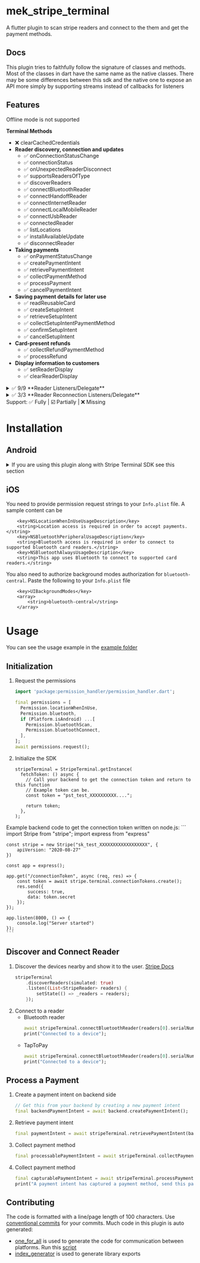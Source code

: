 # mek_stripe_terminal

A flutter plugin to scan stripe readers and connect to the them and get the payment methods.

## Docs

This plugin tries to faithfully follow the signature of classes and methods.
Most of the classes in dart have the same name as the native classes. 
There may be some differences between this sdk and the native one to expose an API
more simply by supporting streams instead of callbacks for listeners

## Features

Offline mode is not supported

**Terminal Methods**
- ❌ clearCachedCredentials
- **Reader discovery, connection and updates**
  - ✅ onConnectionStatusChange
  - ✅ connectionStatus
  - ✅ onUnexpectedReaderDisconnect
  - ✅ supportsReadersOfType
  - ✅ discoverReaders
  - ✅ connectBluetoothReader
  - ✅ connectHandoffReader
  - ✅ connectInternetReader
  - ✅ connectLocalMobileReader
  - ✅ connectUsbReader
  - ✅ connectedReader
  - ✅ listLocations
  - ✅ installAvailableUpdate
  - ✅ disconnectReader
- **Taking payments**
  - ✅ onPaymentStatusChange
  - ✅ createPaymentIntent
  - ✅ retrievePaymentIntent
  - ✅ collectPaymentMethod
  - ✅ processPayment
  - ✅ cancelPaymentIntent
- **Saving payment details for later use**
  - ✅ readReusableCard
  - ✅ createSetupIntent
  - ✅ retrieveSetupIntent
  - ✅ collectSetupIntentPaymentMethod
  - ✅ confirmSetupIntent
  - ✅ cancelSetupIntent
- **Card-present refunds**
  - ✅ collectRefundPaymentMethod
  - ✅ processRefund
- **Display information to customers**
  - ✅ setReaderDisplay
  - ✅ clearReaderDisplay

<details>
<summary>✅️️ 9/9 **Reader Listeners/Delegate**</summary>
- ✅️ onReportReaderEvent
- ✅️ onRequestReaderDisplayMessage
- ✅️ onRequestReaderInput
- ✅️ onBatteryLevelUpdate
- ✅️ onReportLowBatteryWarning
- ✅️ onReportAvailableUpdate
- ✅️ onFinishInstallingUpdate
- ✅ onReportReaderSoftwareUpdateProgress
- ✅️ onStartInstallingUpdate
</details>
<details>
<summary>✅️️ 3/3 **Reader Reconnection Listeners/Delegate**</summary>
- ✅️ onReaderReconnectStarted
- ✅️ onReaderReconnectFailed
- ✅ onReaderReconnectSucceeded
</details>
Support: ✅ Fully | ☑️ Partially | ❌ Missing

# Installation

## Android

<details>
<summary>If you are using this plugin along with Stripe Terminal SDK see this section</summary>
[Issue #349][https://github.com/stripe/stripe-terminal-android/issues/349]

```groovy
android {
    // TODO: remove this two directives once stripe_terminal fixes its plugin
    //      these two snippets are excluding a dup dependency that is probably not transitive
    //      https://github.com/stripe/stripe-terminal-android/issues/349
    configurations {
        all*.exclude module: 'bcprov-jdk15to18'
    }
    packagingOptions {
        pickFirst 'org/bouncycastle/x509/CertPathReviewerMessages.properties'
        pickFirst 'org/bouncycastle/x509/CertPathReviewerMessages_de.properties'
    }
}
```
</details>

## iOS
You need to provide permission request strings to your `Info.plist` file. A sample content can be

```
	<key>NSLocationWhenInUseUsageDescription</key>
	<string>Location access is required in order to accept payments.</string>
	<key>NSBluetoothPeripheralUsageDescription</key>
	<string>Bluetooth access is required in order to connect to supported bluetooth card readers.</string>
	<key>NSBluetoothAlwaysUsageDescription</key>
	<string>This app uses Bluetooth to connect to supported card readers.</string>
```
You also need to authorize background modes authorization for `bluetooth-central`. Paste the following to your `Info.plist` file
```
	<key>UIBackgroundModes</key>
	<array>
		<string>bluetooth-central</string>
	</array>
```

# Usage

You can see the usage example in the [example folder](example/lib/main.dart)

## Initialization

1. Request the permissions
    ```dart
    import 'package:permission_handler/permission_handler.dart';
    
    final permissions = [
      Permission.locationWhenInUse,
      Permission.bluetooth,
      if (Platform.isAndroid) ...[
        Permission.bluetoothScan,
        Permission.bluetoothConnect,
      ],
    ];
    await permissions.request();
    ```

2. Initialize the SDK
    ```
    stripeTerminal = StripeTerminal.getInstance(
      fetchToken: () async {
        // Call your backend to get the connection token and return to this function
        // Example token can be.
        const token = "pst_test_XXXXXXXXXX...."; 

        return token;
      },
    );
    ```

Example backend code to get the connection token written on node.js:
    ```
    import Stripe from "stripe";
    import express from "express"

    const stripe = new Stripe("sk_test_XXXXXXXXXXXXXXXXXX", {
        apiVersion: "2020-08-27"
    })

    const app = express();

    app.get("/connectionToken", async (req, res) => {
        const token = await stripe.terminal.connectionTokens.create();
        res.send({
            success: true,
            data: token.secret
        });
    });

    app.listen(8000, () => {
        console.log("Server started")
    });
    ```

## Discover and Connect Reader

1. Discover the devices nearby and show it to the user. [Stripe Docs](https://stripe.com/docs/terminal/payments/connect-reader?terminal-sdk-platform=android)
    ```dart
    stripeTerminal
        .discoverReaders(simulated: true)
        .listen((List<StripeReader> readers) {
            setState(() => _readers = readers);
        });
    ```
2. Connect to a reader
   - Bluetooth reader
      ```dart
      await stripeTerminal.connectBluetoothReader(readers[0].serialNumber);
      print("Connected to a device");
      ``` 
   - TapToPay
      ```dart
      await stripeTerminal.connectBluetoothReader(readers[0].serialNumber);
      print("Connected to a device");
      ```

## Process a Payment

1. Create a payment intent on backend side
    ```dart
    // Get this from your backend by creating a new payment intent
    final backendPaymentIntent = await backend.createPaymentIntent();
    ```
2. Retrieve payment intent
    ```dart
    final paymentIntent = await stripeTerminal.retrievePaymentIntent(backendPaymentIntent.clientSecret);
    ```
3. Collect payment method
    ```dart
    final processablePaymentIntent = await stripeTerminal.collectPaymentMethod(paymentIntent);
    ```
4. Collect payment method
    ```dart
    final capturablePaymentIntent = await stripeTerminal.processPayment(processablePaymentIntent)
    print("A payment intent has captured a payment method, send this payment intent to you backend to capture the payment");
    ```

## Contributing

The code is formatted with a line/page length of 100 characters.
Use [conventional commits](https://www.conventionalcommits.org/en/v1.0.0/) for your commits.
Much code in this plugin is auto generated:
- [one_for_all](https://pub.dev/packages/one_for_all) is used to generate the code for communication between platforms.
  Run this [script](tool/generate_api.dart)
- [index_generator](https://pub.dev/packages/index_generator) is used to generate library exports
